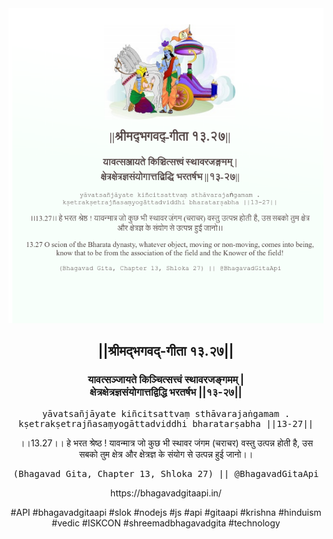 <img src="../../asset/BG_13_27.png"/>
<center><h2>||श्रीमद्‍भगवद्‍-गीता १३.२७||</h2>
<h3>यावत्सञ्जायते किञ्चित्सत्त्वं स्थावरजङ्गमम् |<br/>क्षेत्रक्षेत्रज्ञसंयोगात्तद्विद्धि भरतर्षभ ||१३-२७||</h3>
<pre>yāvatsañjāyate kiñcitsattvaṃ sthāvarajaṅgamam .<br/>kṣetrakṣetrajñasaṃyogāttadviddhi bharatarṣabha ||13-27||</pre>
<p>।।13.27।। हे भरत श्रेष्ठ ! यावन्मात्र जो कुछ भी स्थावर जंगम (चराचर) वस्तु उत्पन्न होती है, उस सबको तुम क्षेत्र और क्षेत्रज्ञ के संयोग से उत्पन्न हुई जानो।।</p>
<pre>(Bhagavad Gita, Chapter 13, Shloka 27) || @BhagavadGitaApi</pre><p>https://bhagavadgitaapi.in/</p><p>#API #bhagavadgitaapi #slok #nodejs #js #api #gitaapi #krishna #hinduism #vedic #ISKCON #shreemadbhagavadgita #technology</p></center>